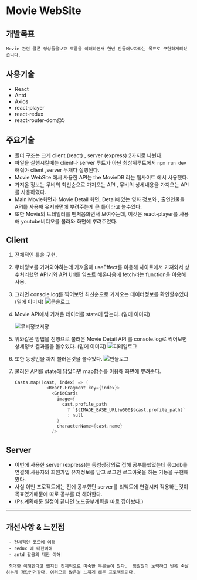 # Movie WebSite

## 개발목표 
`Movie 관련 클론 영상들을보고 흐름을 이해하면서 한번 만들어보자라는 목표로 구현하게되었습니다.`

## 사용기술
 - React
 - Antd
 - Axios
 - react-player
 - react-redux
 - react-router-dom@5 

## 주요기술

 - 폴더 구조는 크게 client (react) , server (express) 2가지로 나뉜다.
  - 파일을 실행시킬때는 client나 server 루트가 아닌 최상위루트에서 `npm run dev` 해줘야 client ,server 두개다 실행된다.
  - Movie WebSite 에서 사용한 API는 the MovieDB 라는 웹사이트 에서 사용했다.
  - 가져온 정보는 무비의 최신순으로 가져오는 API , 무비의 상세내용을 가져오는 API를 사용하였다. 
  - Main Movie화면과 Movie Detail 화면, Detali에있는 영화 정보와 , 출연인물을 API를 사용해 유저화면에 뿌려주는게 큰 틀이라고 볼수있다.
  - 또한 Movie의 트레일러를 맨처음화면서 보여주는데, 이것은 react-player를 사용해 youtube비디오를 불러와 화면에 뿌려주었다.
  

## Client
 1. 전체적인 틀을 구현.
 2. 무비정보를 가져와야하는데 가져올때 useEffect를 이용해 사이트에서 가져와서 상수처리했던 API키와 API Url를 임포트 해온다음에 fetch라는 function을 이용해 사용.
 3. 그러면 console.log를 찍어보면 최신순으로 가져오는 데이터정보를 확인할수있다 (밑에 이미지)
 ![콘솔로그](https://user-images.githubusercontent.com/81339388/147520115-ef852530-600e-4f6a-ad5a-002e72cf8036.JPG)
 
 4. Movie API에서 가져온 데이터를 state에 담는다. (밑에 이미지)
 
    ![무비정보저장](https://user-images.githubusercontent.com/81339388/147520308-9b502cd1-542b-4c10-a5cf-733efaeff80b.JPG)
 
 5. 위와같은 방법을 진행으로 불러온 Movie Detail API 를 console.log로 찍어보면 상세정보 결과물을 볼수있다. (밑에 이미지)
    ![디테일로그](https://user-images.githubusercontent.com/81339388/147521375-0fd898ff-7f60-4ca4-ab7e-3bd3c37b57d4.JPG)
 6. 또한 등장인물 까지 불러온것을 볼수있다.
    ![인물로그](https://user-images.githubusercontent.com/81339388/147521384-f10a6b80-4f0c-461d-9430-36350fad4ce2.JPG)
 7. 불러온 API를 state에 담았다면 map함수를 이용해 화면에 뿌려준다.
    ```C
    Casts.map((cast, index) => (
                <React.Fragment key={index}>
                  <GridCards
                    image={
                      cast.profile_path
                        ? `${IMAGE_BASE_URL}w500${cast.profile_path}`
                        : null
                    }
                    characterName={cast.name}
                  />
    ```



## Server
 - 이번에 사용한  server (express)는 동영상강의로 접해 공부를했었는데 몽고db를 연결해 사용자의 회원가입 유저정보를 담고 로그인 로그아웃을 하는 기능을 구현해봤다.
 - 사실 이번 프로젝트에는 전에 공부했던 server를 리액트에 연결시켜 적용하는것이 목표였기때문에 따로 공부를 더 해야한다.
 - (Ps.계획해둔 일정이 끝나면 노드공부계획을 따로 잡아놨다.)

***

## 개선사항 & 느낀점
```
 - 전체적인 코드에 이해
 - redux 에 대한이해
 - antd 활용의 대한 이해
 
 최대한 이해한다고 했지만 전체적으로 미숙한 부분들이 많다.  정말많이 노력하고 반복 숙달하는게 정답인거같다. 여러모로 많은걸 느끼게 해준 프로젝트이다.
 ```
